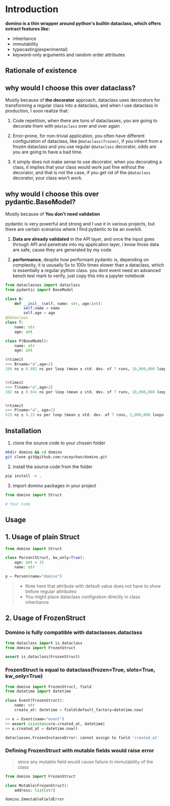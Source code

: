 # Introduction

**domino is a thin wrapper around python's builtin dataclass, which offers extract features like:**

- inheritance
- immutability
- typecasting(experimental)
- keyword-only arguments and random order attributes

## Rationale of existence

## why would I choose this over dataclass?

Mostly because of **the decorator** approach, dataclass uses decorators for transforming a regular class into a dataclass, and when I use dataclass in production, I soon realize that:

1. Code repetition, when there are tons of dataclasses, you are going to decorate them with `@dataclass` over and over again

2. Error-prone, for non-trivial application, you often have different configuration of dataclass, like `@dataclass(frozen)`, if you inherit from a frozen dataclass and you use regular `@dataclass` decorator, odds are you are going to have a bad time.

3. It simply does not make sense to use decorator, when you decorating a class, it implies that your class would work just fine without the decorator, and that is not the case, if you get rid of the `@dataclass` decorator, your class won't work.

## why would I choose this over pydantic.BaseModel?

Mostly because of **You don't need validation**

pydantic is very powerful and strong and I use it in various projects, but there are
certain scenarios where I find pydantic to be an overkill.

1. **Data are already validated** in the API layer, and once the input goes through API and penetrate into my application layer, i know those data are safe, cause they are generated by my code.

2. **performance**, despite how performant pydantic is, depending on complexity, it is ususally 5x to 100x times slower than a dataclass, which is essentially a regular python class. you dont event need an advanced bench test mark to verify, just copy this into a jupyter notebook

```python
from dataclasses import dataclass
from pydantic import BaseModel

class B:
    def __init__(self, name: str, age:int):
        self.name = name
        self.age = age
@dataclass
class T:
    name: str
    age: int

class P(BaseModel):
    name: str
    age: int
```

```python
%%timeit
>>> B(name="a",age=2)
104 ns ± 0.992 ns per loop (mean ± std. dev. of 7 runs, 10,000,000 loops each)


%%timeit
>>> T(name="a",age=2)
102 ns ± 0.941 ns per loop (mean ± std. dev. of 7 runs, 10,000,000 loops each)


%%timeit
>>> P(name="a", age=2)
515 ns ± 9.23 ns per loop (mean ± std. dev. of 7 runs, 1,000,000 loops each)
```

## Installation

1. clone the source code to your chosen folder

```bash
mkdir domino && cd domino
git clone git@github.com:raceychan/domino.git
```

2. install the source code from the folder

```bash
pip install -e .
```

3. import domino packages in your project

```python
from domino import Struct

# Your Code
```

## Usage

## 1. Usage of plain Struct

```python
from domino import Struct

class Person(Struct, kw_only=True):
    age: int = 15
    name: str

p = Person(name="domino")
```

> - Note here that attribute with default value does not have to show before regular attributeo
> - You might place dataclass configration directly in class inheritance

## 2. Usage of FrozenStruct

### Domino is fully compatible with dataclasses.dataclass

```python
from dataclass import is_dataclass
from domino import FrozenStruct

assert is_dataclass(FrozenStruct)
```

### FrozenStruct is equal to dataclass(frozen=True, slots=True, kw_only=True)

```python
from domino import FrozenStruct, field
from datetime import datetime

class Event(FrozenStruct):
    name: str
    create_at: datetime = field(default_factory=datetime.now)

>> e = Event(name="event")
>> assert isinstance(e.created_at, datetime)
>> e.created_at = datetime.now()

dataclasses.FrozenInstanceError: cannot assign to field 'created_at'
```

### Defining FrozenStruct with mutable fields would raise error

> since any mutable field would cause failure in immutability of the class

```python
from domino import FrozenStruct

class Mutable(FrozenStruct):
    address: list[str]

domino.ImmutableFieldError
```
